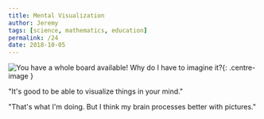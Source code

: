 ```yaml
---
title: Mental Visualization
author: Jeremy
tags: [science, mathematics, education]
permalink: /24
date: 2018-10-05
---
```


![You have a whole board available! Why do I have to imagine it?](https://res.cloudinary.com/dh3hm8pb7/image/upload/c_scale,q_auto:best,w_615/v1535842794/Handwaving/Published/Imagine.png){: .centre-image }

"It's good to be able to visualize things in your mind."

"That's what I'm doing. But I think my brain processes better with pictures."